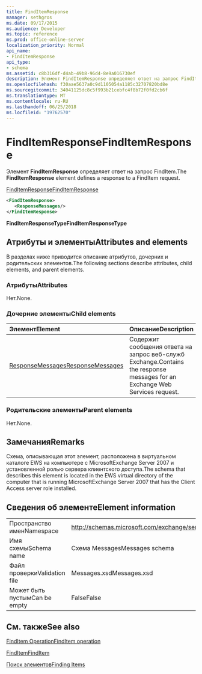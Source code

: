 ```yaml
---
title: FindItemResponse
manager: sethgros
ms.date: 09/17/2015
ms.audience: Developer
ms.topic: reference
ms.prod: office-online-server
localization_priority: Normal
api_name:
- FindItemResponse
api_type:
- schema
ms.assetid: c8b316df-d4ab-49b8-96d4-8e9a016730ef
description: Элемент FindItemResponse определяет ответ на запрос FindItem.
ms.openlocfilehash: f30aae5637a0c9d1105054a1185c32707820bd8e
ms.sourcegitcommit: 34041125dc8c5f993b21cebfc4f8b72f0fd2cb6f
ms.translationtype: MT
ms.contentlocale: ru-RU
ms.lasthandoff: 06/25/2018
ms.locfileid: "19762570"
---
```

# <a name="finditemresponse"></a><span data-ttu-id="54f7e-103">FindItemResponse</span><span class="sxs-lookup"><span data-stu-id="54f7e-103">FindItemResponse</span></span>

<span data-ttu-id="54f7e-104">Элемент **FindItemResponse** определяет ответ на запрос FindItem.</span><span class="sxs-lookup"><span data-stu-id="54f7e-104">The **FindItemResponse** element defines a response to a FindItem request.</span></span> 
  
[<span data-ttu-id="54f7e-105">FindItemResponse</span><span class="sxs-lookup"><span data-stu-id="54f7e-105">FindItemResponse</span></span>](finditemresponse.md)
  
```xml
<FindItemResponse>
   <ResponseMessages/>
</FindItemResponse>
```

 <span data-ttu-id="54f7e-106">**FindItemResponseType**</span><span class="sxs-lookup"><span data-stu-id="54f7e-106">**FindItemResponseType**</span></span>
## <a name="attributes-and-elements"></a><span data-ttu-id="54f7e-107">Атрибуты и элементы</span><span class="sxs-lookup"><span data-stu-id="54f7e-107">Attributes and elements</span></span>

<span data-ttu-id="54f7e-108">В разделах ниже приводится описание атрибутов, дочерних и родительских элементов.</span><span class="sxs-lookup"><span data-stu-id="54f7e-108">The following sections describe attributes, child elements, and parent elements.</span></span>
  
### <a name="attributes"></a><span data-ttu-id="54f7e-109">Атрибуты</span><span class="sxs-lookup"><span data-stu-id="54f7e-109">Attributes</span></span>

<span data-ttu-id="54f7e-110">Нет.</span><span class="sxs-lookup"><span data-stu-id="54f7e-110">None.</span></span>
  
### <a name="child-elements"></a><span data-ttu-id="54f7e-111">Дочерние элементы</span><span class="sxs-lookup"><span data-stu-id="54f7e-111">Child elements</span></span>

|<span data-ttu-id="54f7e-112">**Элемент**</span><span class="sxs-lookup"><span data-stu-id="54f7e-112">**Element**</span></span>|<span data-ttu-id="54f7e-113">**Описание**</span><span class="sxs-lookup"><span data-stu-id="54f7e-113">**Description**</span></span>|
|:-----|:-----|
|[<span data-ttu-id="54f7e-114">ResponseMessages</span><span class="sxs-lookup"><span data-stu-id="54f7e-114">ResponseMessages</span></span>](responsemessages.md) <br/> |<span data-ttu-id="54f7e-115">Содержит сообщения ответа на запрос веб-служб Exchange.</span><span class="sxs-lookup"><span data-stu-id="54f7e-115">Contains the response messages for an Exchange Web Services request.</span></span>  <br/> |
   
### <a name="parent-elements"></a><span data-ttu-id="54f7e-116">Родительские элементы</span><span class="sxs-lookup"><span data-stu-id="54f7e-116">Parent elements</span></span>

<span data-ttu-id="54f7e-117">Нет.</span><span class="sxs-lookup"><span data-stu-id="54f7e-117">None.</span></span>
  
## <a name="remarks"></a><span data-ttu-id="54f7e-118">Замечания</span><span class="sxs-lookup"><span data-stu-id="54f7e-118">Remarks</span></span>

<span data-ttu-id="54f7e-119">Схема, описывающая этот элемент, расположена в виртуальном каталоге EWS на компьютере с MicrosoftExchange Server 2007 и установленной ролью сервера клиентского доступа.</span><span class="sxs-lookup"><span data-stu-id="54f7e-119">The schema that describes this element is located in the EWS virtual directory of the computer that is running MicrosoftExchange Server 2007 that has the Client Access server role installed.</span></span>
  
## <a name="element-information"></a><span data-ttu-id="54f7e-120">Сведения об элементе</span><span class="sxs-lookup"><span data-stu-id="54f7e-120">Element information</span></span>

|||
|:-----|:-----|
|<span data-ttu-id="54f7e-121">Пространство имен</span><span class="sxs-lookup"><span data-stu-id="54f7e-121">Namespace</span></span>  <br/> |http://schemas.microsoft.com/exchange/services/2006/messages  <br/> |
|<span data-ttu-id="54f7e-122">Имя схемы</span><span class="sxs-lookup"><span data-stu-id="54f7e-122">Schema name</span></span>  <br/> |<span data-ttu-id="54f7e-123">Схема Messages</span><span class="sxs-lookup"><span data-stu-id="54f7e-123">Messages schema</span></span>  <br/> |
|<span data-ttu-id="54f7e-124">Файл проверки</span><span class="sxs-lookup"><span data-stu-id="54f7e-124">Validation file</span></span>  <br/> |<span data-ttu-id="54f7e-125">Messages.xsd</span><span class="sxs-lookup"><span data-stu-id="54f7e-125">Messages.xsd</span></span>  <br/> |
|<span data-ttu-id="54f7e-126">Может быть пустым</span><span class="sxs-lookup"><span data-stu-id="54f7e-126">Can be empty</span></span>  <br/> |<span data-ttu-id="54f7e-127">False</span><span class="sxs-lookup"><span data-stu-id="54f7e-127">False</span></span>  <br/> |
   
## <a name="see-also"></a><span data-ttu-id="54f7e-128">См. также</span><span class="sxs-lookup"><span data-stu-id="54f7e-128">See also</span></span>



[<span data-ttu-id="54f7e-129">FindItem Operation</span><span class="sxs-lookup"><span data-stu-id="54f7e-129">FindItem operation</span></span>](finditem-operation.md)
  
[<span data-ttu-id="54f7e-130">FindItem</span><span class="sxs-lookup"><span data-stu-id="54f7e-130">FindItem</span></span>](finditem.md)


[<span data-ttu-id="54f7e-131">Поиск элементов</span><span class="sxs-lookup"><span data-stu-id="54f7e-131">Finding Items</span></span>](http://msdn.microsoft.com/library/63af1f9c-464b-4fca-9ae3-3d60f24ca93c%28Office.15%29.aspx)

